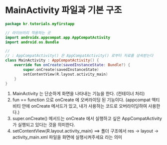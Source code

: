 # MainActivity 파일과 기본 구조

```kotlin
package kr.tutorials.myfirstapp

// 라이브러리 적용하는 곳
import androidx.appcompat.app.AppCompatActivity
import android.os.Bundle

// 
// : AppCompatActivity() 은 AppCompatActivity() 로부터 자료를 상속받는다
class MainActivity : AppCompatActivity() {
    override fun onCreate(savedInstanceState: Bundle?) {
        super.onCreate(savedInstanceState)
        setContentView(R.layout.activity_main)
    }
}
```


1. MainActivity 는 단순하게 화면을 나타내는 기능을 한다. (컨테이너 처리)
2. fun == function 으로 onCreate 에 오버라이딩 된 기능이다.
(appcompat 액티비티 안에 onCreate 메서드가 있고, 내가 사용하는 코드로 오버라이딩하여 사용한다.)
3. super.onCreate() 메서드는 onCreate 에서 실행하고 싶은 AppCompatActivity 가 실행되고 있다는 것을 의미한다.
4. setContentView(R.layout.activity_main) ==> 폴더 구조에서 res -> layout -> activity_main.xml 파일을 화면에 실행시켜주세요 라는 의미